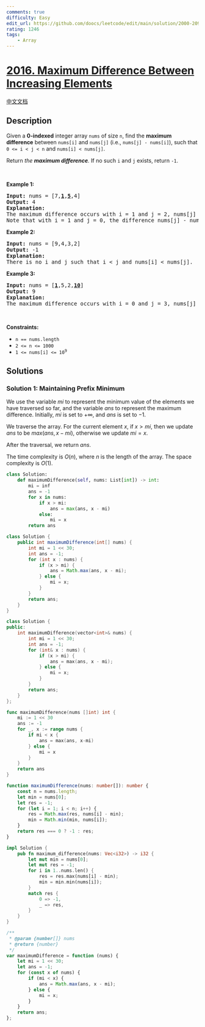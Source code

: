 ```yaml
---
comments: true
difficulty: Easy
edit_url: https://github.com/doocs/leetcode/edit/main/solution/2000-2099/2016.Maximum%20Difference%20Between%20Increasing%20Elements/README_EN.md
rating: 1246
tags:
    - Array
---
```


# [2016. Maximum Difference Between Increasing Elements](https://leetcode.com/problems/maximum-difference-between-increasing-elements)

[中文文档](/solution/2000-2099/2016.Maximum%20Difference%20Between%20Increasing%20Elements/README.md)

## Description

<p>Given a <strong>0-indexed</strong> integer array <code>nums</code> of size <code>n</code>, find the <strong>maximum difference</strong> between <code>nums[i]</code> and <code>nums[j]</code> (i.e., <code>nums[j] - nums[i]</code>), such that <code>0 &lt;= i &lt; j &lt; n</code> and <code>nums[i] &lt; nums[j]</code>.</p>

<p>Return <em>the <strong>maximum difference</strong>. </em>If no such <code>i</code> and <code>j</code> exists, return <code>-1</code>.</p>

<p>&nbsp;</p>
<p><strong class="example">Example 1:</strong></p>

<pre>
<strong>Input:</strong> nums = [7,<strong><u>1</u></strong>,<strong><u>5</u></strong>,4]
<strong>Output:</strong> 4
<strong>Explanation:</strong>
The maximum difference occurs with i = 1 and j = 2, nums[j] - nums[i] = 5 - 1 = 4.
Note that with i = 1 and j = 0, the difference nums[j] - nums[i] = 7 - 1 = 6, but i &gt; j, so it is not valid.
</pre>

<p><strong class="example">Example 2:</strong></p>

<pre>
<strong>Input:</strong> nums = [9,4,3,2]
<strong>Output:</strong> -1
<strong>Explanation:</strong>
There is no i and j such that i &lt; j and nums[i] &lt; nums[j].
</pre>

<p><strong class="example">Example 3:</strong></p>

<pre>
<strong>Input:</strong> nums = [<strong><u>1</u></strong>,5,2,<strong><u>10</u></strong>]
<strong>Output:</strong> 9
<strong>Explanation:</strong>
The maximum difference occurs with i = 0 and j = 3, nums[j] - nums[i] = 10 - 1 = 9.
</pre>

<p>&nbsp;</p>
<p><strong>Constraints:</strong></p>

<ul>
	<li><code>n == nums.length</code></li>
	<li><code>2 &lt;= n &lt;= 1000</code></li>
	<li><code>1 &lt;= nums[i] &lt;= 10<sup>9</sup></code></li>
</ul>

## Solutions

### Solution 1: Maintaining Prefix Minimum

We use the variable $mi$ to represent the minimum value of the elements we have traversed so far, and the variable $ans$ to represent the maximum difference. Initially, $mi$ is set to $+\infty$, and $ans$ is set to $-1$.

We traverse the array. For the current element $x$, if $x > mi$, then we update $ans$ to be $max(ans, x - mi)$, otherwise we update $mi = x$.

After the traversal, we return $ans$.

The time complexity is $O(n)$, where $n$ is the length of the array. The space complexity is $O(1)$.

<!-- tabs:start -->

```python
class Solution:
    def maximumDifference(self, nums: List[int]) -> int:
        mi = inf
        ans = -1
        for x in nums:
            if x > mi:
                ans = max(ans, x - mi)
            else:
                mi = x
        return ans
```

```java
class Solution {
    public int maximumDifference(int[] nums) {
        int mi = 1 << 30;
        int ans = -1;
        for (int x : nums) {
            if (x > mi) {
                ans = Math.max(ans, x - mi);
            } else {
                mi = x;
            }
        }
        return ans;
    }
}
```

```cpp
class Solution {
public:
    int maximumDifference(vector<int>& nums) {
        int mi = 1 << 30;
        int ans = -1;
        for (int& x : nums) {
            if (x > mi) {
                ans = max(ans, x - mi);
            } else {
                mi = x;
            }
        }
        return ans;
    }
};
```

```go
func maximumDifference(nums []int) int {
	mi := 1 << 30
	ans := -1
	for _, x := range nums {
		if mi < x {
			ans = max(ans, x-mi)
		} else {
			mi = x
		}
	}
	return ans
}
```

```ts
function maximumDifference(nums: number[]): number {
    const n = nums.length;
    let min = nums[0];
    let res = -1;
    for (let i = 1; i < n; i++) {
        res = Math.max(res, nums[i] - min);
        min = Math.min(min, nums[i]);
    }
    return res === 0 ? -1 : res;
}
```

```rust
impl Solution {
    pub fn maximum_difference(nums: Vec<i32>) -> i32 {
        let mut min = nums[0];
        let mut res = -1;
        for i in 1..nums.len() {
            res = res.max(nums[i] - min);
            min = min.min(nums[i]);
        }
        match res {
            0 => -1,
            _ => res,
        }
    }
}
```

```js
/**
 * @param {number[]} nums
 * @return {number}
 */
var maximumDifference = function (nums) {
    let mi = 1 << 30;
    let ans = -1;
    for (const x of nums) {
        if (mi < x) {
            ans = Math.max(ans, x - mi);
        } else {
            mi = x;
        }
    }
    return ans;
};
```

<!-- tabs:end -->

<!-- end -->
